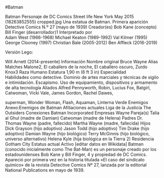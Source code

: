 #Batman

Batman
Personaje de DC Comics
Street life New York May 2015 (18263852555) cropped.jpg
Una estatua de Batman.
Primera aparición	Detective Comics 
N.º 27 (mayo de 1939)
Creador(es)	Bob Kane (concepto)
Bill Finger (desarrollador)1​
Interpretado por	
Adam West
(1966-1968)
Michael Keaton
(1989-1992)
Val Kilmer
(1995)
George Clooney
(1997)
Christian Bale
(2005-2012)
Ben Affleck
(2016-2019)

Versión Lego:

Will Arnett
(2014-presente)
Información
Nombre original	Bruce Wayne
Alias	Matches Malone2​, El caballero de la noche, El caballero oscuro, Zurdo Knox3​
Raza	Humano
Estatura	1,90 m (6 ft 3 in)
Especialidad	
Habilidades como detective.
Dominio de artes marciales y técnicas de sigilo e intimidación.
Escapismo.
Uso de equipamiento, dispositivos y armamento de alta tecnología
Aliados	Alfred Pennyworth, Robin, Lucius Fox, Batgirl, Catwoman, Vicki Vale, James Gordon, Rachel Dawes, 

superman, Wonder Woman, Flash, 
Aquaman, Linterna Verde
Enemigos	Anexo:Enemigos de Batman
Afiliaciones actuales	Liga de la Justicia
The Outsiders
Conexiones	Batman Incorporated 
Empresas Wayne
Pareja(s)	Talia al Ghul (madre de Damian)
Catwoman (madre de Helena)
Padres	Dr. Thomas Wayne (padre, fallecido)
Martha Wayne (madre, fallecida)
Hijos	Dick Grayson (hijo adoptivo)
Jason Todd (hijo adoptivo)
Tim Drake (hijo adoptivo)
Damian Wayne (hijo biológico)
Terry McGinnis (hijo biológico, universo alternativo)
Helena Kyle (hija biológica en la Tierra 2)
Residencia	Gotham City
Estatus actual	Activo
[editar datos en Wikidata]
Batman (conocido inicialmente como The Bat-Man) es un personaje creado por los estadounidenses Bob Kane y Bill Finger,
4​ y propiedad de DC Comics. Apareció por primera vez en la historia titulada 
«El caso del sindicato químico» de la revista Detective Comics Nº 27, lanzada por la editorial National
Publications en mayo de 1939.

